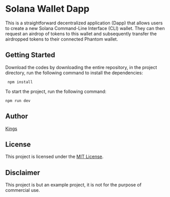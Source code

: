 # Solana Wallet Dapp

This is a straightforward decentralized application (Dapp) that allows users to create a new Solana Command-Line Interface (CLI) wallet. They can then request an airdrop of tokens to this wallet and subsequently transfer the airdropped tokens to their connected Phantom wallet.

## Getting Started

Download the codes by downloading the entire repository, in the project directory,  run the following command to install the dependencies:

```shell
 npm install
```

To start the project, run the following command:

```shell
npm run dev
```

## Author

[Kings](https://github.com/mastkings)

## License

This project is licensed under the [MIT License](LICENSE).

## Disclaimer

This project is but an example project, it is not for the purpose of commercial use.
